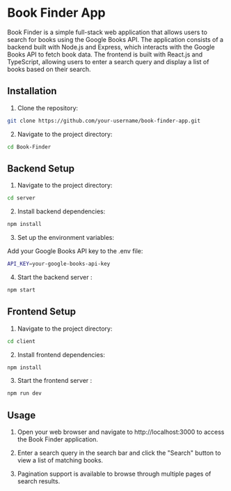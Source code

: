# Book Finder App

Book Finder is a simple full-stack web application that allows users to search for books using the Google Books API. The application consists of a backend built with Node.js and Express, which interacts with the Google Books API to fetch book data. The frontend is built with React.js and TypeScript, allowing users to enter a search query and display a list of books based on their search.

## Installation

1. Clone the repository:

```bash
git clone https://github.com/your-username/book-finder-app.git
```

2. Navigate to the project directory:

```bash
cd Book-Finder
```
## Backend Setup

1. Navigate to the project directory:

```bash
cd server
```
2. Install backend dependencies:
```bash
npm install
```
3. Set up the environment variables:

Add your Google Books API key to the .env file:
```bash
API_KEY=your-google-books-api-key

```
4. Start the backend  server :
```bash 
npm start 
```

## Frontend Setup

1. Navigate to the project directory:

```bash
cd client
```
2. Install frontend dependencies:
```bash
npm install
```
3. Start the frontend server :
```bash 
npm run dev
```


## Usage

1. Open your web browser and navigate to http://localhost:3000 to access the Book Finder application.

2. Enter a search query in the search bar and click the "Search" button to view a list of matching books.


3. Pagination support is available to browse through multiple pages of search results.

